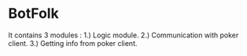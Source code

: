 # BotFolk
  It contains 3 modules :
1.) Logic module.
2.) Communication with poker client.
3.) Getting info from poker client.
